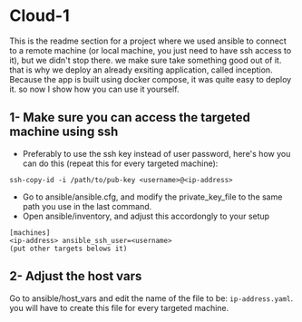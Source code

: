 # Cloud-1
This is the readme section for a project where we used ansible to connect to a remote machine (or local machine, you just need to have ssh access to it), but we didn't stop there. we make sure take something good out of it. that is why we deploy an already exsiting application, called inception. Because the app is built using docker compose, it was quite easy to deploy it. so now I show how you can use it yourself.
## 1- Make sure you can access the targeted machine using ssh
- Preferably to use the ssh key instead of user password, here's how you can do this (repeat this for every targeted machine):
```
ssh-copy-id -i /path/to/pub-key <username>@<ip-address>
```
- Go to ansible/ansible.cfg, and modify the private_key_file to the same path you use in the last command.
- Open ansible/inventory, and adjust this accordongly to your setup
```
[machines]
<ip-address> ansible_ssh_user=<username>
(put other targets belows it)
```
## 2- Adjust the host vars
Go to ansible/host_vars and edit the name of the file to be: `ip-address.yaml`.\
you will have to create this file for every targeted machine.
